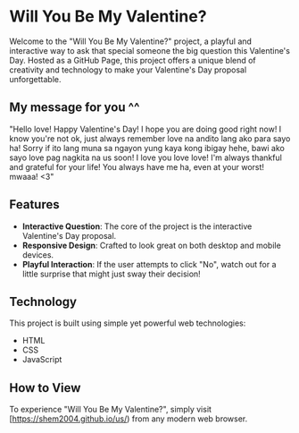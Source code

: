 # Will You Be My Valentine?

Welcome to the "Will You Be My Valentine?" project, a playful and interactive way to ask that special someone the big question this Valentine's Day. Hosted as a GitHub Page, this project offers a unique blend of creativity and technology to make your Valentine's Day proposal unforgettable.

## My message for you ^^

"Hello love! Happy Valentine's Day! I hope you are doing good right now! I know you're not ok, just always remember love na andito lang ako para sayo ha! Sorry if ito lang muna sa ngayon yung kaya kong ibigay hehe, bawi ako sayo love pag nagkita na us soon! I love you love love! I'm always thankful and grateful for your life! You always have me ha, even at your worst! mwaaa! <3"

## Features

- **Interactive Question**: The core of the project is the interactive Valentine's Day proposal.
- **Responsive Design**: Crafted to look great on both desktop and mobile devices.
- **Playful Interaction**: If the user attempts to click "No", watch out for a little surprise that might just sway their decision!

## Technology

This project is built using simple yet powerful web technologies:
- HTML
- CSS
- JavaScript

## How to View

To experience "Will You Be My Valentine?", simply visit [https://shem2004.github.io/us/) from any modern web browser.

